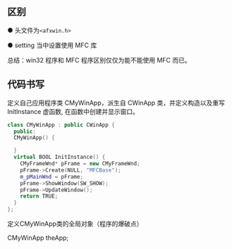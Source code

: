 ## 区别

● 头文件为`<afxwin.h>`

● setting 当中设置使用 MFC 库

总结：win32 程序和 MFC 程序区别仅仅为能不能使用 MFC 而已。

## 代码书写

定义自己应用程序类 CMyWinApp，派生自 CWinApp 类，并定义构造以及重写 InitInstance 虚函数, 在函数中创建并显示窗口。

```cpp
class CMyWinApp : public CWinApp {
  public:
  CMyWinApp() {

  }
  virtual BOOL InitInstance() {
    CMyFrameWnd* pFrame = new CMyFrameWnd;
    pFrame->Create(NULL, "MFCBase");
    m_pMainWnd = pFrame;
    pFrame->ShowWindow(SW_SHOW);
    pFrame->UpdateWindow();
    return TRUE;
  }
};
```

定义CMyWinApp类的全局对象（程序的爆破点）

CMyWinApp theApp;
